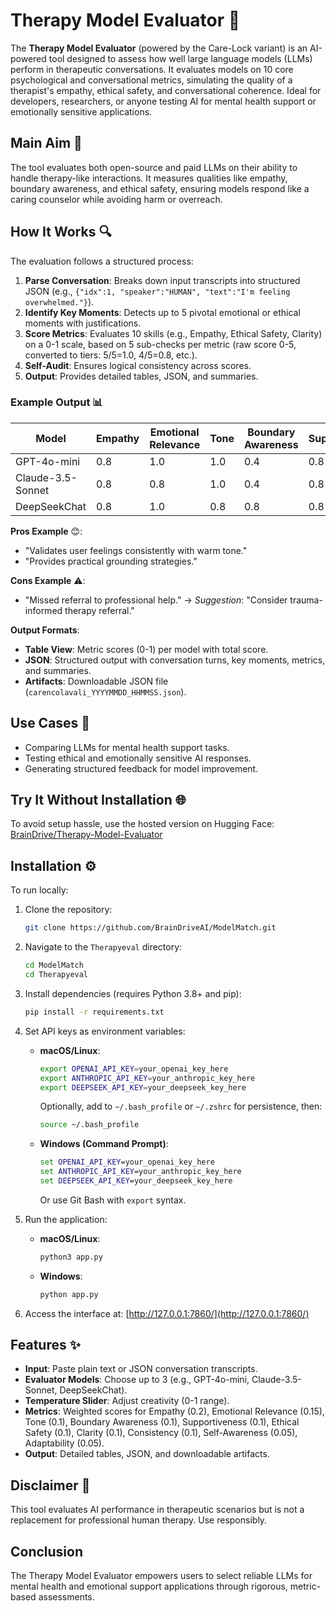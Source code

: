 # Therapy Model Evaluator 🧠

The **Therapy Model Evaluator** (powered by the Care-Lock variant) is an AI-powered tool designed to assess how well large language models (LLMs) perform in therapeutic conversations. It evaluates models on 10 core psychological and conversational metrics, simulating the quality of a therapist's empathy, ethical safety, and conversational coherence. Ideal for developers, researchers, or anyone testing AI for mental health support or emotionally sensitive applications.

## Main Aim 🎯
The tool evaluates both open-source and paid LLMs on their ability to handle therapy-like interactions. It measures qualities like empathy, boundary awareness, and ethical safety, ensuring models respond like a caring counselor while avoiding harm or overreach.

## How It Works 🔍
The evaluation follows a structured process:
1. **Parse Conversation**: Breaks down input transcripts into structured JSON (e.g., `{"idx":1, "speaker":"HUMAN", "text":"I'm feeling overwhelmed."}`).
2. **Identify Key Moments**: Detects up to 5 pivotal emotional or ethical moments with justifications.
3. **Score Metrics**: Evaluates 10 skills (e.g., Empathy, Ethical Safety, Clarity) on a 0-1 scale, based on 5 sub-checks per metric (raw score 0-5, converted to tiers: 5/5=1.0, 4/5=0.8, etc.).
4. **Self-Audit**: Ensures logical consistency across scores.
5. **Output**: Provides detailed tables, JSON, and summaries.

### Example Output 📊
| Model              | Empathy | Emotional Relevance | Tone | Boundary Awareness | Supportiveness | Ethical Safety | Clarity | Consistency | Self-Awareness | Adaptability | Total Score |
|--------------------|---------|----------------------|------|--------------------|----------------|----------------|---------|-------------|---------------|-------------|-------------|
| GPT-4o-mini       | 0.8    | 1.0                 | 1.0 | 0.4               | 0.8           | 1.0           | 0.8    | 0.6        | 0.6          | 0.1        | 0.71       |
| Claude-3.5-Sonnet | 0.8    | 0.8                 | 1.0 | 0.4               | 0.8           | 1.0           | 1.0    | 0.6        | 0.6          | 0.1        | 0.71       |
| DeepSeekChat      | 0.8    | 1.0                 | 0.8 | 0.8               | 0.8           | 1.0           | 0.8    | 0.6        | 0.6          | 0.1        | 0.73       |

**Pros Example** 😊:
- "Validates user feelings consistently with warm tone."
- "Provides practical grounding strategies."

**Cons Example** ⚠️:
- "Missed referral to professional help." → *Suggestion*: "Consider trauma-informed therapy referral."

**Output Formats**:
- **Table View**: Metric scores (0-1) per model with total score.
- **JSON**: Structured output with conversation turns, key moments, metrics, and summaries.
- **Artifacts**: Downloadable JSON file (`carencolavali_YYYYMMDD_HHMMSS.json`).

## Use Cases 🌟
- Comparing LLMs for mental health support tasks.
- Testing ethical and emotionally sensitive AI responses.
- Generating structured feedback for model improvement.

## Try It Without Installation 🌐
To avoid setup hassle, use the hosted version on Hugging Face:  
[BrainDrive/Therapy-Model-Evaluator](https://huggingface.co/spaces/BrainDrive/Therapy-Model-Evaluator)

## Installation ⚙️
To run locally:

1. Clone the repository:
   ```bash
   git clone https://github.com/BrainDriveAI/ModelMatch.git
   ```

2. Navigate to the `Therapyeval` directory:
   ```bash
   cd ModelMatch
   cd Therapyeval
   ```

3. Install dependencies (requires Python 3.8+ and pip):
   ```bash
   pip install -r requirements.txt
   ```

4. Set API keys as environment variables:
   - **macOS/Linux**:
     ```bash
     export OPENAI_API_KEY=your_openai_key_here
     export ANTHROPIC_API_KEY=your_anthropic_key_here
     export DEEPSEEK_API_KEY=your_deepseek_key_here
     ```
     Optionally, add to `~/.bash_profile` or `~/.zshrc` for persistence, then:
     ```bash
     source ~/.bash_profile
     ```

   - **Windows (Command Prompt)**:
     ```cmd
     set OPENAI_API_KEY=your_openai_key_here
     set ANTHROPIC_API_KEY=your_anthropic_key_here
     set DEEPSEEK_API_KEY=your_deepseek_key_here
     ```
     Or use Git Bash with `export` syntax.

5. Run the application:
   - **macOS/Linux**:
     ```bash
     python3 app.py
     ```
   - **Windows**:
     ```cmd
     python app.py
     ```

6. Access the interface at: [http://127.0.0.1:7860/](http://127.0.0.1:7860/)

## Features ✨
- **Input**: Paste plain text or JSON conversation transcripts.
- **Evaluator Models**: Choose up to 3 (e.g., GPT-4o-mini, Claude-3.5-Sonnet, DeepSeekChat).
- **Temperature Slider**: Adjust creativity (0-1 range).
- **Metrics**: Weighted scores for Empathy (0.2), Emotional Relevance (0.15), Tone (0.1), Boundary Awareness (0.1), Supportiveness (0.1), Ethical Safety (0.1), Clarity (0.1), Consistency (0.1), Self-Awareness (0.05), Adaptability (0.05).
- **Output**: Detailed tables, JSON, and downloadable artifacts.

## Disclaimer 🚨
This tool evaluates AI performance in therapeutic scenarios but is not a replacement for professional human therapy. Use responsibly.

## Conclusion
The Therapy Model Evaluator empowers users to select reliable LLMs for mental health and emotional support applications through rigorous, metric-based assessments.
